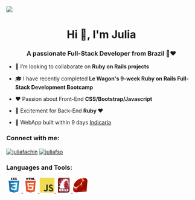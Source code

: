 <img src="https://media-exp1.licdn.com/dms/image/C4D16AQGmE2rtogpNLw/profile-displaybackgroundimage-shrink_350_1400/0/1624299249367?e=1629936000&v=beta&t=AwEy4cr8Ri16HE7JvBhIPwGIqMW9hJc4JxNgId9kGH0">

<h1 align="center">Hi 👋, I'm Julia</h1>
<h3 align="center">A passionate Full-Stack Developer from Brazil 🚀❤</h3>

- 🤝 I’m looking to collaborate on **Ruby on Rails projects**

- 🎓 I have recently completed **Le Wagon's 9-week Ruby on Rails Full-Stack Development Bootcamp**

- ❤ Passion about Front-End **CSS/Bootstrap/Javascript**

- 🚀 Excitement for Back-End **Ruby ❤**

- 🍿 WebApp built within 9 days [Indicaria](https://indicaria.herokuapp.com/)

<h3 align="left">Connect with me:</h3>
<p align="left">
<a href="https://linkedin.com/in/juliafachin" target="blank"><img align="center" src="https://raw.githubusercontent.com/rahuldkjain/github-profile-readme-generator/master/src/images/icons/Social/linked-in-alt.svg" alt="juliafachin" height="30" width="40" /></a>
<a href="https://instagram.com/juliafso" target="blank"><img align="center" src="https://raw.githubusercontent.com/rahuldkjain/github-profile-readme-generator/master/src/images/icons/Social/instagram.svg" alt="juliafso" height="30" width="40" /></a>
</p>

<h3 align="left">Languages and Tools:</h3>
<p align="left"> <a href="https://www.w3schools.com/css/" target="_blank"> <img src="https://raw.githubusercontent.com/devicons/devicon/master/icons/css3/css3-original-wordmark.svg" alt="css3" width="40" height="40"/> </a> <a href="https://www.w3.org/html/" target="_blank"> <img src="https://raw.githubusercontent.com/devicons/devicon/master/icons/html5/html5-original-wordmark.svg" alt="html5" width="40" height="40"/> </a> <a href="https://developer.mozilla.org/en-US/docs/Web/JavaScript" target="_blank"> <img src="https://raw.githubusercontent.com/devicons/devicon/master/icons/javascript/javascript-original.svg" alt="javascript" width="40" height="40"/> </a> <a href="https://rubyonrails.org" target="_blank"> <img src="https://raw.githubusercontent.com/devicons/devicon/master/icons/rails/rails-original-wordmark.svg" alt="rails" width="40" height="40"/> </a> <a href="https://www.ruby-lang.org/en/" target="_blank"> <img src="https://raw.githubusercontent.com/devicons/devicon/master/icons/ruby/ruby-original.svg" alt="ruby" width="40" height="40"/> </a> </p>


